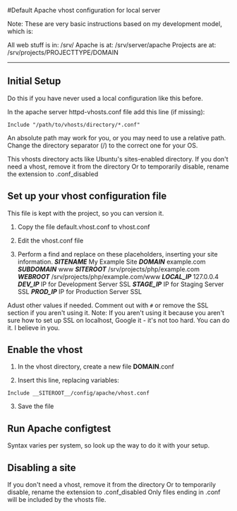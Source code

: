 #Default Apache vhost configuration for local server

Note: These are very basic instructions based on my development model, which is:

All web stuff is in: /srv/
Apache is at: /srv/server/apache
Projects are at: /srv/projects/PROJECTTYPE/DOMAIN

---

## Initial Setup
Do this if you have never used a local configuration like this before.

In the apache server httpd-vhosts.conf file add this line (if missing):

  `Include "/path/to/vhosts/directory/*.conf"`

An absolute path may work for you, or you may need to use a relative path.
Change the directory separator (/) to the correct one for your OS.

This vhosts directory acts like Ubuntu's sites-enabled directory.
If you don't need a vhost, remove it from the directory
Or to temporarily disable, rename the extension to .conf_disabled

## Set up your vhost configuration file
This file is kept with the project, so you can version it.

1. Copy the file default.vhost.conf to vhost.conf

2. Edit the vhost.conf file

3. Perform a find and replace on these placeholders, inserting your site information.
  ___SITENAME___    My Example Site
  ___DOMAIN___      example.com
  ___SUBDOMAIN___   www
  ___SITEROOT___    /srv/projects/php/example.com
  ___WEBROOT___     /srv/projects/php/example.com/www
  ___LOCAL_IP___    127.0.0.4
  ___DEV_IP___      IP for Development Server SSL
  ___STAGE_IP___    IP for Staging Server SSL
  ___PROD_IP___     IP for Production Server SSL

Adust other values if needed.
Comment out with `#` or remove the SSL section if you aren't using it.
Note: If you aren't using it because you aren't sure how to set up SSL on localhost, Google it - it's not too hard.  You can do it. I believe in you.


## Enable the vhost

1. In the vhost directory, create a new file __DOMAIN__.conf

2. Insert this line, replacing variables:

`Include __SITEROOT__/config/apache/vhost.conf`

3. Save the file

## Run Apache configtest
Syntax varies per system, so look up the way to do it with your setup.

## Disabling a site

If you don't need a vhost, remove it from the directory
Or to temporarily disable, rename the extension to .conf_disabled
Only files ending in .conf will be included by the vhosts file.

